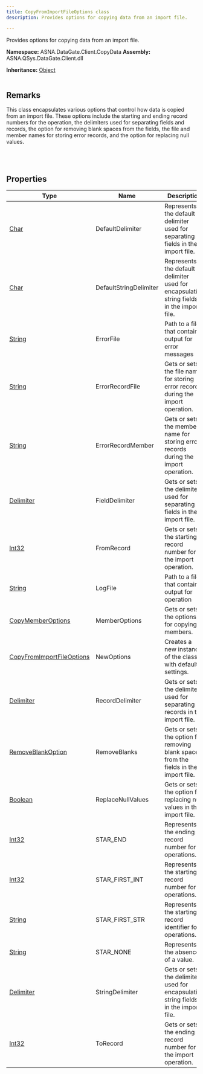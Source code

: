 ```yaml
---
title: CopyFromImportFileOptions class
description: Provides options for copying data from an import file.

---
```


Provides options for copying data from an import file.

**Namespace:** ASNA.DataGate.Client.CopyData
**Assembly:** ASNA.QSys.DataGate.Client.dll

**Inheritance:** [Object](https://docs.microsoft.com/en-us/dotnet/api/system.object)
<br>
<br>

## Remarks
This class encapsulates various options that control how data is copied from an import file. 
These options include the starting and ending record numbers for the operation, the delimiters used for separating fields and records, 
the option for removing blank spaces from the fields, the file and member names for storing error records, and the option for replacing null values.

<br>
<br>

## Properties

| Type | Name | Description
| --- | --- | --- 
| [Char](https://learn.microsoft.com/en-us/dotnet/csharp/language-reference/builtin-types/char) | DefaultDelimiter | Represents the default delimiter used for separating fields in the import file. |
| [Char](https://learn.microsoft.com/en-us/dotnet/csharp/language-reference/builtin-types/char) | DefaultStringDelimiter | Represents the default delimiter used for encapsulating string fields in the import file. |
| [String](https://learn.microsoft.com/en-us/dotnet/api/system.string?view=net-8.0) | ErrorFile | Path to a file that contains output for error messages |
| [String](https://learn.microsoft.com/en-us/dotnet/api/system.string?view=net-8.0) | ErrorRecordFile | Gets or sets the file name for storing error records during the import operation. |
| [String](https://learn.microsoft.com/en-us/dotnet/api/system.string?view=net-8.0) | ErrorRecordMember | Gets or sets the member name for storing error records during the import operation. |
| [Delimiter](/reference/datagate/datagate-client/delimiter.html) | FieldDelimiter | Gets or sets the delimiter used for separating fields in the import file. |
| [Int32](https://learn.microsoft.com/en-us/dotnet/csharp/language-reference/builtin-types/integral-numeric-types) | FromRecord | Gets or sets the starting record number for the import operation. |
| [String](https://learn.microsoft.com/en-us/dotnet/api/system.string?view=net-8.0) | LogFile | Path to a file that contains output for operation |
| [CopyMemberOptions](/reference/datagate/datagate-client/copy-member-options.html) | MemberOptions | Gets or sets the options for copying members. |
| [CopyFromImportFileOptions](/reference/datagate/datagate-client/copy-from-import-file-options.html) | NewOptions | Creates a new instance of the  class with default settings. |
| [Delimiter](/reference/datagate/datagate-client/delimiter.html) | RecordDelimiter | Gets or sets the delimiter used for separating records in the import file. |
| [RemoveBlankOption](/reference/datagate/datagate-client/remove-blank-option.html) | RemoveBlanks | Gets or sets the option for removing blank spaces from the fields in the import file. |
| [Boolean](https://docs.microsoft.com/en-us/dotnet/api/system.boolean) | ReplaceNullValues | Gets or sets the option for replacing null values in the import file. |
| [Int32](https://learn.microsoft.com/en-us/dotnet/csharp/language-reference/builtin-types/integral-numeric-types) | STAR_END | Represents the ending record number for operations. |
| [Int32](https://learn.microsoft.com/en-us/dotnet/csharp/language-reference/builtin-types/integral-numeric-types) | STAR_FIRST_INT | Represents the starting record number for operations. |
| [String](https://learn.microsoft.com/en-us/dotnet/api/system.string?view=net-8.0) | STAR_FIRST_STR | Represents the starting record identifier for operations. |
| [String](https://learn.microsoft.com/en-us/dotnet/api/system.string?view=net-8.0) | STAR_NONE | Represents the absence of a value. |
| [Delimiter](/reference/datagate/datagate-client/delimiter.html) | StringDelimiter | Gets or sets the delimiter used for encapsulating string fields in the import file. |
| [Int32](https://learn.microsoft.com/en-us/dotnet/csharp/language-reference/builtin-types/integral-numeric-types) | ToRecord | Gets or sets the ending record number for the import operation. |
